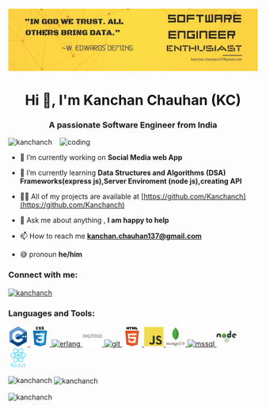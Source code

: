 ![logo](https://github.com/Kanchanch/Kanchanch/blob/main/githubbanner.jpeg)

<h1 align="center">Hi 👋, I'm Kanchan Chauhan (KC)</h1>
<h3 align="center">A passionate Software Engineer from India</h3>
<img align ="right" alt="coding" width="400"src="https://camo.githubusercontent.com/19db51af5f90f1b152bc0b9078f5fe97053955be5074f03f17019c70345bdcdb/68747470733a2f2f6d69726f2e6d656469756d2e636f6d2f6d61782f313336302f302a37513379765349765f7430696f4a2d5a2e676966">

<p align="left"> <img src="https://komarev.com/ghpvc/?username=kanchanch&label=Profile%20views&color=0e75b6&style=flat" alt="kanchanch" /> </p>

- 🔭 I’m currently working on **Social Media web  App**

- 🌱 I’m currently learning **Data Structures and Algorithms (DSA) Frameworks(express js),Server Enviroment (node js),creating API**

- 👨‍💻 All of my projects are available at [https://github.com/Kanchanch](https://github.com/Kanchanch)

- 💬 Ask me about anything , **I am happy to help**

- 📫 How to reach me **kanchan.chauhan137@gmail.com**
- 😅 pronoun **he/him**

<h3 align="left">Connect with me:</h3>
<p align="left">
<a href="https://linkedin.com/in/kanchanch" target="blank"><img align="center" src="https://raw.githubusercontent.com/rahuldkjain/github-profile-readme-generator/master/src/images/icons/Social/linked-in-alt.svg" alt="kanchanch" height="30" width="40" /></a>
</p>

<h3 align="left">Languages and Tools:</h3>
<p align="left"> <a href="https://www.w3schools.com/cpp/" target="_blank" rel="noreferrer"> <img src="https://raw.githubusercontent.com/devicons/devicon/master/icons/cplusplus/cplusplus-original.svg" alt="cplusplus" width="40" height="40"/> </a> <a href="https://www.w3schools.com/css/" target="_blank" rel="noreferrer"> <img src="https://raw.githubusercontent.com/devicons/devicon/master/icons/css3/css3-original-wordmark.svg" alt="css3" width="40" height="40"/> </a> <a href="https://www.erlang.org/" target="_blank" rel="noreferrer"> <img src="https://www.vectorlogo.zone/logos/erlang/erlang-official.svg" alt="erlang" width="40" height="40"/> </a> <a href="https://expressjs.com" target="_blank" rel="noreferrer"> <img src="https://raw.githubusercontent.com/devicons/devicon/master/icons/express/express-original-wordmark.svg" alt="express" width="40" height="40"/> </a> <a href="https://git-scm.com/" target="_blank" rel="noreferrer"> <img src="https://www.vectorlogo.zone/logos/git-scm/git-scm-icon.svg" alt="git" width="40" height="40"/> </a> <a href="https://www.w3.org/html/" target="_blank" rel="noreferrer"> <img src="https://raw.githubusercontent.com/devicons/devicon/master/icons/html5/html5-original-wordmark.svg" alt="html5" width="40" height="40"/> </a> <a href="https://developer.mozilla.org/en-US/docs/Web/JavaScript" target="_blank" rel="noreferrer"> <img src="https://raw.githubusercontent.com/devicons/devicon/master/icons/javascript/javascript-original.svg" alt="javascript" width="40" height="40"/> </a> <a href="https://www.mongodb.com/" target="_blank" rel="noreferrer"> <img src="https://raw.githubusercontent.com/devicons/devicon/master/icons/mongodb/mongodb-original-wordmark.svg" alt="mongodb" width="40" height="40"/> </a> <a href="https://www.microsoft.com/en-us/sql-server" target="_blank" rel="noreferrer"> <img src="https://www.svgrepo.com/show/303229/microsoft-sql-server-logo.svg" alt="mssql" width="40" height="40"/> </a> <a href="https://nodejs.org" target="_blank" rel="noreferrer"> <img src="https://raw.githubusercontent.com/devicons/devicon/master/icons/nodejs/nodejs-original-wordmark.svg" alt="nodejs" width="40" height="40"/> </a> <a href="https://reactjs.org/" target="_blank" rel="noreferrer"> <img src="https://raw.githubusercontent.com/devicons/devicon/master/icons/react/react-original-wordmark.svg" alt="react" width="40" height="40"/> </a> </p>

<p><img align="left" src="https://github-readme-stats.vercel.app/api/top-langs?username=kanchanch&show_icons=true&locale=en&layout=compact" alt="kanchanch" /></p>

<p>&nbsp;<img align="center" src="https://github-readme-stats.vercel.app/api?username=kanchanch&show_icons=true&locale=en" alt="kanchanch" /></p>

<p><img align="center" src="https://github-readme-streak-stats.herokuapp.com/?user=kanchanch&" alt="kanchanch" /></p>
